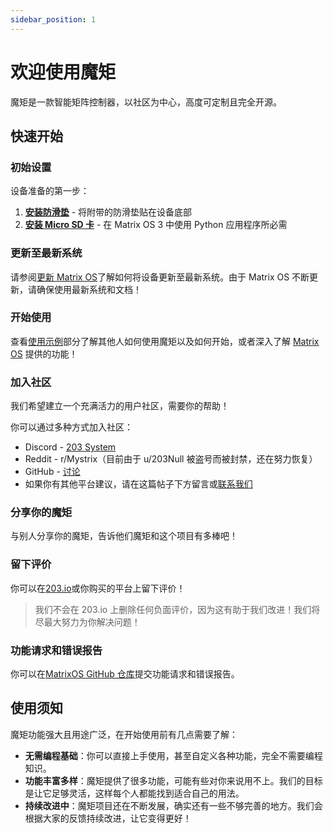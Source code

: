```yaml
---
sidebar_position: 1
---
```


# 欢迎使用魔矩

魔矩是一款智能矩阵控制器，以社区为中心，高度可定制且完全开源。

<!-- idea: very cool intro/hero image here -->

## 快速开始

### 初始设置

设备准备的第一步：

1. **[安装防滑垫](./InstallAntiSlipPad)** - 将附带的防滑垫贴在设备底部
2. **[安装 Micro SD 卡](./InstallMicroSD)** - 在 Matrix OS 3 中使用 Python 应用程序所必需

### 更新至最新系统

请参阅[更新 Matrix OS](./UpdateMatrixOS)了解如何将设备更新至最新系统。由于 Matrix OS 不断更新，请确保使用最新系统和文档！

### 开始使用

查看[使用示例](../category/use-your-mystrix)部分了解其他人如何使用魔矩以及如何开始，或者深入了解 [Matrix OS](../MatrixOS/MatrixOSBasics) 提供的功能！

<!-- idea: gif showcasing possibilities -->

### 加入社区

我们希望建立一个充满活力的用户社区，需要你的帮助！

你可以通过多种方式加入社区：

- Discord - [203 System](https://discord.gg/rRVCBHHPfw)
- Reddit - r/Mystrix（目前由于 u/203Null 被盗号而被封禁，还在努力恢复）
- GitHub - [讨论](https://github.com/203-Systems/MatrixOS/discussions)
- 如果你有其他平台建议，请在这篇帖子下方留言或[联系我们](/docs/Support/ConnectWithUs)
<!-- idea: icons? -->

### 分享你的魔矩

与别人分享你的魔矩，告诉他们魔矩和这个项目有多棒吧！

<!-- idea: compilation of images of mystrix provided by the community -->

### 留下评价

你可以在[203.io](https://203.io)或你购买的平台上留下评价！

> 我们不会在 203.io 上删除任何负面评价，因为这有助于我们改进！我们将尽最大努力为你解决问题！

### 功能请求和错误报告

你可以在[MatrixOS GitHub 仓库](https://github.com/203-Systems/MatrixOS/issues/new)提交功能请求和错误报告。

## 使用须知

<!-- idea: idk how to rewrite this in a better way lmao -->

魔矩功能强大且用途广泛，在开始使用前有几点需要了解：

- **无需编程基础**：你可以直接上手使用，甚至自定义各种功能，完全不需要编程知识。
- **功能丰富多样**：魔矩提供了很多功能，可能有些对你来说用不上。我们的目标是让它足够灵活，这样每个人都能找到适合自己的用法。
- **持续改进中**：魔矩项目还在不断发展，确实还有一些不够完善的地方。我们会根据大家的反馈持续改进，让它变得更好！
